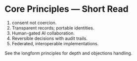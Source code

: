 <!-- status: stub; target: 150+ words -->
<!-- status: stub; target: 150+ words -->
<!-- status: stub; target: 150+ words -->
<!-- status: stub; target: 150+ words -->
<!-- status: stub; target: 150+ words -->
<!-- status: stub; target: 150+ words -->
# Core Principles — Short Read

1) consent not coercion.
2) Transparent records; portable identities.
3) Human-gated AI collaboration.
4) Reversible decisions with audit trails.
5) Federated, interoperable implementations.

See the longform principles for depth and objections handling.







